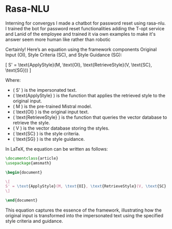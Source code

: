 # Rasa-NLU
Interning for convergys I made a chatbot for password reset using rasa-nlu.
I trained the bot for password reset functionalities adding the T-opt service and Lanid of the employee and trained it via own examples to make it's answer seem more human like rather than robotic

Certainly! Here’s an equation using the framework components Original Input (OI), Style Criteria (SC), and Style Guidance (SG):

\[
S' = \text{ApplyStyle}(M, \text{OI}, \text{RetrieveStyle}(V, \text{SC}, \text{SG}))
\]

Where:
- \( S' \) is the impersonated text.
- \( \text{ApplyStyle} \) is the function that applies the retrieved style to the original input.
- \( M \) is the pre-trained Mistral model.
- \( \text{OI} \) is the original input text.
- \( \text{RetrieveStyle} \) is the function that queries the vector database to retrieve the style.
- \( V \) is the vector database storing the styles.
- \( \text{SC} \) is the style criteria.
- \( \text{SG} \) is the style guidance.

In LaTeX, the equation can be written as follows:

```latex
\documentclass{article}
\usepackage{amsmath}

\begin{document}

\[
S' = \text{ApplyStyle}(M, \text{OI}, \text{RetrieveStyle}(V, \text{SC}, \text{SG}))
\]

\end{document}
```

This equation captures the essence of the framework, illustrating how the original input is transformed into the impersonated text using the specified style criteria and guidance.
